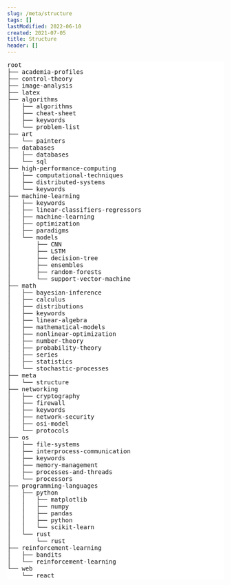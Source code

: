 ```yaml
---
slug: /meta/structure
tags: []
lastModified: 2022-06-10
created: 2021-07-05
title: Structure
header: []
---
```


<pre style="background-color: white;">
root 
├── academia-profiles
├── control-theory
├── image-analysis
├── latex
├── algorithms
│   ├── algorithms
│   ├── cheat-sheet
│   ├── keywords
│   └── problem-list
├── art
│   └── painters
├── databases
│   ├── databases
│   └── sql
├── high-performance-computing
│   ├── computational-techniques
│   ├── distributed-systems
│   └── keywords
├── machine-learning
│   ├── keywords
│   ├── linear-classifiers-regressors
│   ├── machine-learning
│   ├── optimization
│   ├── paradigms
│   └── models
│       ├── CNN
│       ├── LSTM
│       ├── decision-tree
│       ├── ensembles
│       ├── random-forests
│       └── support-vector-machine
├── math
│   ├── bayesian-inference
│   ├── calculus
│   ├── distributions
│   ├── keywords
│   ├── linear-algebra
│   ├── mathematical-models
│   ├── nonlinear-optimization
│   ├── number-theory
│   ├── probability-theory
│   ├── series
│   ├── statistics
│   └── stochastic-processes
├── meta
│   └── structure
├── networking
│   ├── cryptography
│   ├── firewall
│   ├── keywords
│   ├── network-security
│   ├── osi-model
│   └── protocols
├── os
│   ├── file-systems
│   ├── interprocess-communication
│   ├── keywords
│   ├── memory-management
│   ├── processes-and-threads
│   └── processors
├── programming-languages
│   ├── python
│   │   ├── matplotlib
│   │   ├── numpy
│   │   ├── pandas
│   │   ├── python
│   │   └── scikit-learn
│   └── rust
│       └── rust
├── reinforcement-learning
│   ├── bandits
│   └── reinforcement-learning
└── web
    └── react
</pre>